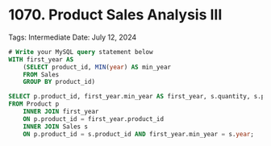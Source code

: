 # 1070. Product Sales Analysis III

Tags: Intermediate
Date: July 12, 2024

```sql
# Write your MySQL query statement below
WITH first_year AS 
    (SELECT product_id, MIN(year) AS min_year
    FROM Sales
    GROUP BY product_id)

SELECT p.product_id, first_year.min_year AS first_year, s.quantity, s.price
FROM Product p
    INNER JOIN first_year 
    ON p.product_id = first_year.product_id
    INNER JOIN Sales s
    ON p.product_id = s.product_id AND first_year.min_year = s.year;
```